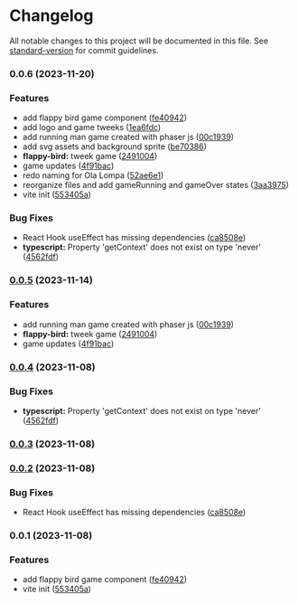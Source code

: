 # Changelog

All notable changes to this project will be documented in this file. See [standard-version](https://github.com/conventional-changelog/standard-version) for commit guidelines.

### 0.0.6 (2023-11-20)


### Features

* add flappy bird game component ([fe40942](https://github.com/signifly/olalompa-jumping-game/commit/fe40942f3728643ec156e143bf52ede550a0b6b2))
* add logo and game tweeks ([1ea6fdc](https://github.com/signifly/olalompa-jumping-game/commit/1ea6fdc08449f6c30643d6efdf6f68ba0c149b37))
* add running man game created with phaser js ([00c1939](https://github.com/signifly/olalompa-jumping-game/commit/00c1939dfb502eb6c7b5736a02a1db8906433943))
* add svg assets and background sprite ([be70386](https://github.com/signifly/olalompa-jumping-game/commit/be703862a4332e4f48ac84de32385d97a3458bdc))
* **flappy-bird:** tweek game ([2491004](https://github.com/signifly/olalompa-jumping-game/commit/249100498d2e19f67eaccdd938184216f3c4d25e))
* game updates ([4f91bac](https://github.com/signifly/olalompa-jumping-game/commit/4f91bacf1e945401a2a44f3829ebfa288d75ecee))
* redo naming for Ola Lompa ([52ae6e1](https://github.com/signifly/olalompa-jumping-game/commit/52ae6e11362353674df4f4ea9ccd73e0ea9afd6c))
* reorganize files and add gameRunning and gameOver states ([3aa3975](https://github.com/signifly/olalompa-jumping-game/commit/3aa39753ef1cf44786d44b5e914ee1a717580f2a))
* vite init ([553405a](https://github.com/signifly/olalompa-jumping-game/commit/553405a56091b0c350fcf7b721bc5c40ad01888c))


### Bug Fixes

* React Hook useEffect has missing dependencies ([ca8508e](https://github.com/signifly/olalompa-jumping-game/commit/ca8508e76f3540cf5c7957a6ce2e14b1dd682c56))
* **typescript:** Property 'getContext' does not exist on type 'never' ([4562fdf](https://github.com/signifly/olalompa-jumping-game/commit/4562fdf98d815e90577109dfe408578aac4b6366))

### [0.0.5](https://github.com/captain-fatbeard/fatbeard-games/compare/v0.0.4...v0.0.5) (2023-11-14)


### Features

* add running man game created with phaser js ([00c1939](https://github.com/captain-fatbeard/fatbeard-games/commit/00c1939dfb502eb6c7b5736a02a1db8906433943))
* **flappy-bird:** tweek game ([2491004](https://github.com/captain-fatbeard/fatbeard-games/commit/249100498d2e19f67eaccdd938184216f3c4d25e))
* game updates ([4f91bac](https://github.com/captain-fatbeard/fatbeard-games/commit/4f91bacf1e945401a2a44f3829ebfa288d75ecee))

### [0.0.4](https://github.com/captain-fatbeard/flappy-bird/compare/v0.0.3...v0.0.4) (2023-11-08)


### Bug Fixes

* **typescript:** Property 'getContext' does not exist on type 'never' ([4562fdf](https://github.com/captain-fatbeard/flappy-bird/commit/4562fdf98d815e90577109dfe408578aac4b6366))

### [0.0.3](https://github.com/captain-fatbeard/flappy-bird/compare/v0.0.2...v0.0.3) (2023-11-08)

### [0.0.2](https://github.com/captain-fatbeard/flappy-bird/compare/v0.0.1...v0.0.2) (2023-11-08)


### Bug Fixes

* React Hook useEffect has missing dependencies ([ca8508e](https://github.com/captain-fatbeard/flappy-bird/commit/ca8508e76f3540cf5c7957a6ce2e14b1dd682c56))

### 0.0.1 (2023-11-08)


### Features

* add flappy bird game component ([fe40942](https://github.com/captain-fatbeard/flappy-bird/commit/fe40942f3728643ec156e143bf52ede550a0b6b2))
* vite init ([553405a](https://github.com/captain-fatbeard/flappy-bird/commit/553405a56091b0c350fcf7b721bc5c40ad01888c))
